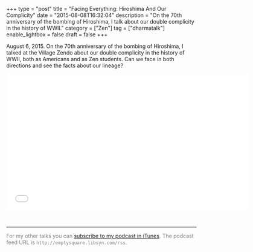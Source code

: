 +++
type = "post"
title = "Facing Everything: Hiroshima And Our Complicity"
date = "2015-08-08T16:32:04"
description = "On the 70th anniversary of the bombing of Hiroshima, I talk about our double complicity in the history of WWII."
category = ["Zen"]
tag = ["dharmatalk"]
enable_lightbox = false
draft = false
+++

<p>August 6, 2015. On the 70th anniversary of the bombing of Hiroshima, I talked at the Village Zendo about our double complicity in the history of WWII, both as Americans and as Zen students. Can we face in both directions and see the facts about our lineage?</p>
<iframe style="border: none; margin-bottom:30px" src="//html5-player.libsyn.com/embed/episode/id/3723318/height/360/width/640/theme/legacy/direction/no/autoplay/no/autonext/no/thumbnail/yes/preload/no/no_addthis/no/" height="360" width="640" scrolling="no"  allowfullscreen webkitallowfullscreen mozallowfullscreen oallowfullscreen msallowfullscreen></iframe>

<hr />
<p><span style="color:gray">For my other talks you can <a href="https://itunes.apple.com/us/podcast/a.-jesse-jiryu-daviss-dharma/id982925865?mt=2">subscribe to my podcast in iTunes</a>. The podcast feed URL is <code>http://emptysquare.libsyn.com/rss</code>.</span></p>
